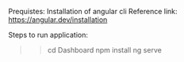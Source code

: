 
Prequistes:
   Installation of angular cli
   Reference link: https://angular.dev/installation

Steps to run application:
>> cd Dashboard
>> npm install
>> ng serve 

